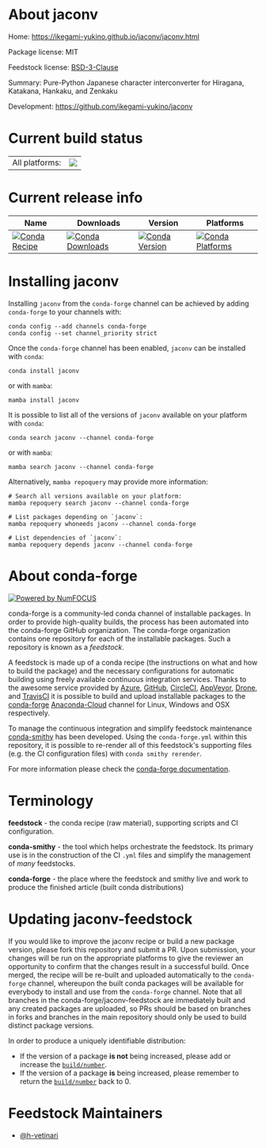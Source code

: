 About jaconv
============

Home: https://ikegami-yukino.github.io/jaconv/jaconv.html

Package license: MIT

Feedstock license: [BSD-3-Clause](https://github.com/conda-forge/jaconv-feedstock/blob/main/LICENSE.txt)

Summary: Pure-Python Japanese character interconverter for Hiragana, Katakana, Hankaku, and Zenkaku

Development: https://github.com/ikegami-yukino/jaconv

Current build status
====================


<table><tr><td>All platforms:</td>
    <td>
      <a href="https://dev.azure.com/conda-forge/feedstock-builds/_build/latest?definitionId=12770&branchName=main">
        <img src="https://dev.azure.com/conda-forge/feedstock-builds/_apis/build/status/jaconv-feedstock?branchName=main">
      </a>
    </td>
  </tr>
</table>

Current release info
====================

| Name | Downloads | Version | Platforms |
| --- | --- | --- | --- |
| [![Conda Recipe](https://img.shields.io/badge/recipe-jaconv-green.svg)](https://anaconda.org/conda-forge/jaconv) | [![Conda Downloads](https://img.shields.io/conda/dn/conda-forge/jaconv.svg)](https://anaconda.org/conda-forge/jaconv) | [![Conda Version](https://img.shields.io/conda/vn/conda-forge/jaconv.svg)](https://anaconda.org/conda-forge/jaconv) | [![Conda Platforms](https://img.shields.io/conda/pn/conda-forge/jaconv.svg)](https://anaconda.org/conda-forge/jaconv) |

Installing jaconv
=================

Installing `jaconv` from the `conda-forge` channel can be achieved by adding `conda-forge` to your channels with:

```
conda config --add channels conda-forge
conda config --set channel_priority strict
```

Once the `conda-forge` channel has been enabled, `jaconv` can be installed with `conda`:

```
conda install jaconv
```

or with `mamba`:

```
mamba install jaconv
```

It is possible to list all of the versions of `jaconv` available on your platform with `conda`:

```
conda search jaconv --channel conda-forge
```

or with `mamba`:

```
mamba search jaconv --channel conda-forge
```

Alternatively, `mamba repoquery` may provide more information:

```
# Search all versions available on your platform:
mamba repoquery search jaconv --channel conda-forge

# List packages depending on `jaconv`:
mamba repoquery whoneeds jaconv --channel conda-forge

# List dependencies of `jaconv`:
mamba repoquery depends jaconv --channel conda-forge
```


About conda-forge
=================

[![Powered by
NumFOCUS](https://img.shields.io/badge/powered%20by-NumFOCUS-orange.svg?style=flat&colorA=E1523D&colorB=007D8A)](https://numfocus.org)

conda-forge is a community-led conda channel of installable packages.
In order to provide high-quality builds, the process has been automated into the
conda-forge GitHub organization. The conda-forge organization contains one repository
for each of the installable packages. Such a repository is known as a *feedstock*.

A feedstock is made up of a conda recipe (the instructions on what and how to build
the package) and the necessary configurations for automatic building using freely
available continuous integration services. Thanks to the awesome service provided by
[Azure](https://azure.microsoft.com/en-us/services/devops/), [GitHub](https://github.com/),
[CircleCI](https://circleci.com/), [AppVeyor](https://www.appveyor.com/),
[Drone](https://cloud.drone.io/welcome), and [TravisCI](https://travis-ci.com/)
it is possible to build and upload installable packages to the
[conda-forge](https://anaconda.org/conda-forge) [Anaconda-Cloud](https://anaconda.org/)
channel for Linux, Windows and OSX respectively.

To manage the continuous integration and simplify feedstock maintenance
[conda-smithy](https://github.com/conda-forge/conda-smithy) has been developed.
Using the ``conda-forge.yml`` within this repository, it is possible to re-render all of
this feedstock's supporting files (e.g. the CI configuration files) with ``conda smithy rerender``.

For more information please check the [conda-forge documentation](https://conda-forge.org/docs/).

Terminology
===========

**feedstock** - the conda recipe (raw material), supporting scripts and CI configuration.

**conda-smithy** - the tool which helps orchestrate the feedstock.
                   Its primary use is in the construction of the CI ``.yml`` files
                   and simplify the management of *many* feedstocks.

**conda-forge** - the place where the feedstock and smithy live and work to
                  produce the finished article (built conda distributions)


Updating jaconv-feedstock
=========================

If you would like to improve the jaconv recipe or build a new
package version, please fork this repository and submit a PR. Upon submission,
your changes will be run on the appropriate platforms to give the reviewer an
opportunity to confirm that the changes result in a successful build. Once
merged, the recipe will be re-built and uploaded automatically to the
`conda-forge` channel, whereupon the built conda packages will be available for
everybody to install and use from the `conda-forge` channel.
Note that all branches in the conda-forge/jaconv-feedstock are
immediately built and any created packages are uploaded, so PRs should be based
on branches in forks and branches in the main repository should only be used to
build distinct package versions.

In order to produce a uniquely identifiable distribution:
 * If the version of a package **is not** being increased, please add or increase
   the [``build/number``](https://docs.conda.io/projects/conda-build/en/latest/resources/define-metadata.html#build-number-and-string).
 * If the version of a package **is** being increased, please remember to return
   the [``build/number``](https://docs.conda.io/projects/conda-build/en/latest/resources/define-metadata.html#build-number-and-string)
   back to 0.

Feedstock Maintainers
=====================

* [@h-vetinari](https://github.com/h-vetinari/)

